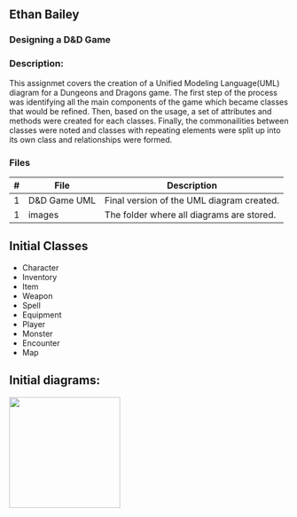 ## Ethan Bailey
### Designing a D&D Game
### Description:

This assignmet covers the creation of a Unified Modeling Language(UML) diagram for a Dungeons and Dragons game.
The first step of the process was identifying all the main components of the game which became classes that would be refined.
Then, based on the usage, a set of attributes and methods were created for each classes.
Finally, the commonailities between classes were noted and classes with repeating elements were split up into its own class
and relationships were formed.

### Files

|   #   | File            | Description                                        |
| :---: | --------------- | -------------------------------------------------- |
|   1   | D&D Game UML | Final version of the UML diagram created.   |
|   1   | images       | The folder where all diagrams are stored.   |

## Initial Classes
- Character
- Inventory
- Item
- Weapon
- Spell
- Equipment
- Player
- Monster
- Encounter
- Map

## Initial diagrams:
<img src="images/png" width="200">

